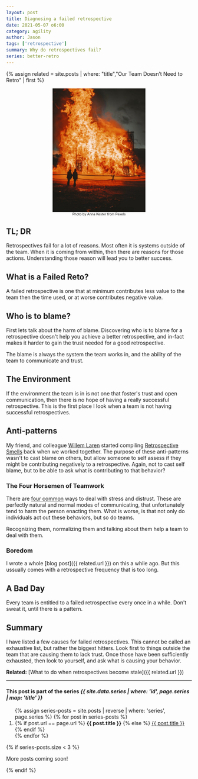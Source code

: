 ```yaml
---
layout: post
title: Diagnosing a failed retrospective
date: 2021-05-07 o6:00
category: agility
author: Jason
tags: ['retrospective']
summary: Why do retrospectives fail?
series: better-retro
---
```

{% assign related = site.posts | where: "title","Our Team Doesn’t Need to Retro" | first %}

<div style="display: flex; align-items: center; justify-content: center;">
    <img src="../../assets/img/posts/pexels-anna-kester-5352942.jpg" alt="Friends hanging out laughing" style="width: 50%">
</div>
<div style="display: flex; align-items: center; justify-content: center;">
    <div style="font-size: xx-small">Photo by Anna Kester from Pexels</div>
</div>

## TL; DR

Retrospectives fail for a lot of reasons. Most often it is systems outside of the team. When it is coming from within, then there are reasons for those actions. Understanding those reason will lead you to better success.

## What is a Failed Reto?

A failed retrospective is one that at minimum contributes less value to the team then the time used, or at worse contributes negative value.

## Who is to blame?

First lets talk about the harm of blame. Discovering who is to blame for a retrospective doesn't help you achieve a better retrospective, and in-fact makes it harder to gain the trust needed for a good retrospective.

The blame is always the system the team works in, and the ability of the team to communicate and trust.

## The Environment

If the environment the team is in is not one that foster's trust and open communication, then there is no hope of having a really successful retrospective. This is the first place I look when a team is not having successful retrospectives.

## Anti-patterns

My friend, and colleague [Willem Laren](https://twitter.com/techgreatness) started compiling [Retrospective Smells](https://github.com/willemlarsen/retrospective-smells) back when we worked together. The purpose of these anti-patterns wasn't to cast blame on others, but allow someone to self assess if they might be contributing negatively to a retrospective. Again, not to cast self blame, but to be able to ask what is contributing to that behavior?

### The Four Horsemen of Teamwork

There are [four common](https://www.thriveinc.com/post/the-four-horsemen) ways to deal with stress and distrust. These are perfectly natural and normal modes of communicating, that unfortunately tend to harm the person enacting them. What is worse, is that not only do individuals act out these behaviors, but so do teams.

Recognizing them, normalizing them and talking about them help a team to deal with them.

### Boredom

I wrote a whole [blog post]({{ related.url }}) on this a while ago. But this ussually comes with a retrospective frequency that is too long.

## A Bad Day

Every team is entitled to a failed retrospective every once in a while. Don't sweat it, until there is a pattern.

## Summary

I have listed a few causes for failed retrospectives. This cannot be called an exhaustive list, but rather the biggest hitters. Look first to things outside the team that are causing them to lack trust. Once those have been sufficiently exhausted, then look to yourself, and ask what is causing your behavior.


**Related:** [What to do when retrospectives become stale]({{ related.url }})

----

<aside class="series">
  <h4>This post is part of the series <em>{{ site.data.series | where: 'id', page.series | map: 'title' }}</em></h4>
  <ol>
    {% assign series-posts = site.posts | reverse | where: 'series', page.series %}
    {% for post in series-posts %}
    <li>
      {% if post.url == page.url %}
      <strong>{{ post.title }}</strong>
      {% else %}
      <a href="{{ site.baseurl }}{{ post.url }}">{{ post.title }}</a>
      {% endif %}
    </li>
    {% endfor %}
  </ol>
  {% if series-posts.size < 3 %}
  <p>More posts coming soon!</p>
  {% endif %}
</aside>